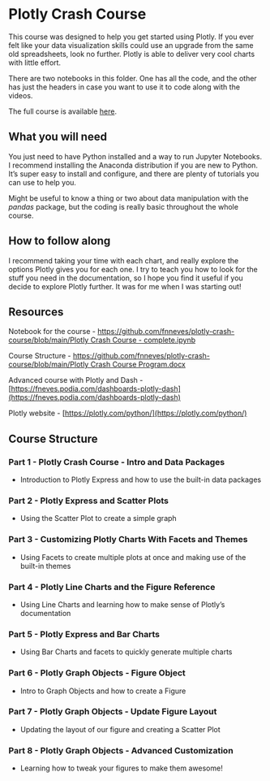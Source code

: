 # Plotly Crash Course

This course was designed to help you get started using Plotly. If you ever felt like your data visualization skills could use an upgrade from the same old spreadsheets, look no further. Plotly is able to deliver very cool charts with little effort.

There are two notebooks in this folder. One has all the code, and the other has just the headers in case you want to use it to code along with the videos.

The full course is available [here](https://course-plotly-dash-waitlist.ck.page/subscribe).


## What you will need

You just need to have Python installed and a way to run Jupyter Notebooks. I recommend installing the Anaconda distribution if you are new to Python. It’s super easy to install and configure, and there are plenty of tutorials you can use to help you.

Might be useful to know a thing or two about data manipulation with the *pandas* package, but the coding is really basic throughout the whole course.

## How to follow along

I recommend taking your time with each chart, and really explore the options Plotly gives you for each one. I try to teach you how to look for the stuff you need in the documentation, so I hope you find it useful if you decide to explore Plotly further. It was for me when I was starting out!


## Resources

Notebook for the course - [https://github.com/fnneves/plotly-crash-course/blob/main/Plotly Crash Course - complete.ipynb](https://github.com/fnneves/plotly-crash-course/blob/main/Plotly%20Crash%20Course%20-%20complete.ipynb)

Course Structure - [https://github.com/fnneves/plotly-crash-course/blob/main/Plotly Crash Course Program.docx](https://github.com/fnneves/plotly-crash-course/blob/main/Plotly%20Crash%20Course%20Program.docx)

Advanced course with Plotly and Dash - [https://fneves.podia.com/dashboards-plotly-dash](https://fneves.podia.com/dashboards-plotly-dash)

Plotly website - [https://plotly.com/python/](https://plotly.com/python/)


## Course Structure

### Part 1 - Plotly Crash Course - Intro and Data Packages

- Introduction to Plotly Express and how to use the built-in data packages

### Part 2 - Plotly Express and Scatter Plots

- Using the Scatter Plot to create a simple graph

### Part 3 - Customizing Plotly Charts With Facets and Themes

- Using Facets to create multiple plots at once and making use of the built-in themes

### Part 4 - Plotly Line Charts and the Figure Reference

- Using Line Charts and learning how to make sense of Plotly’s documentation

### Part 5 - Plotly Express and Bar Charts

- Using Bar Charts and facets to quickly generate multiple charts

### Part 6 - Plotly Graph Objects - Figure Object

- Intro to Graph Objects and how to create a Figure

### Part 7 - Plotly Graph Objects - Update Figure Layout

- Updating the layout of our figure and creating a Scatter Plot

### Part 8 - Plotly Graph Objects - Advanced Customization

- Learning how to tweak your figures to make them awesome!
